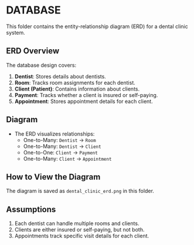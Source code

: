 # DATABASE

This folder contains the entity-relationship diagram (ERD) for a dental clinic system.

## ERD Overview
The database design covers:
1. **Dentist**: Stores details about dentists.
2. **Room**: Tracks room assignments for each dentist.
3. **Client (Patient)**: Contains information about clients.
4. **Payment**: Tracks whether a client is insured or self-paying.
5. **Appointment**: Stores appointment details for each client.

## Diagram
- The ERD visualizes relationships:
  - One-to-Many: `Dentist` → `Room`
  - One-to-Many: `Dentist` → `Client`
  - One-to-One: `Client` → `Payment`
  - One-to-Many: `Client` → `Appointment`

## How to View the Diagram
The diagram is saved as `dental_clinic_erd.png` in this folder.

## Assumptions
1. Each dentist can handle multiple rooms and clients.
2. Clients are either insured or self-paying, but not both.
3. Appointments track specific visit details for each client.

